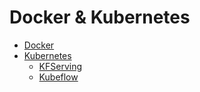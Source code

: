 # Docker & Kubernetes
* [Docker](./docker)
* [Kubernetes](./kubernetes)
    * [KFServing](./kubernetes/kfserving)
    * [Kubeflow](./kubernetes/kubeflow)